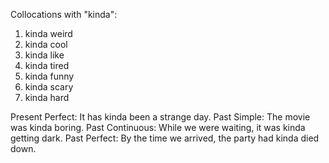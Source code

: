Collocations with "kinda":

1. kinda weird
2. kinda cool
3. kinda like
4. kinda tired
5. kinda funny
6. kinda scary
7. kinda hard

Present Perfect: It has kinda been a strange day.
Past Simple: The movie was kinda boring.
Past Continuous: While we were waiting, it was kinda getting dark.
Past Perfect: By the time we arrived, the party had kinda died down.